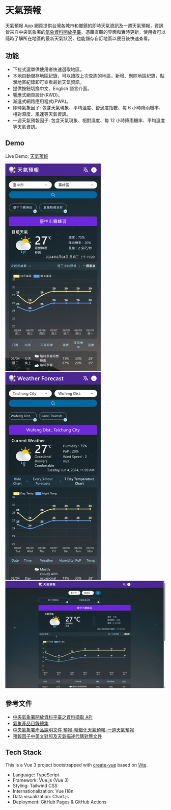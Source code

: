 # 天氣預報

天氣預報 App 網頁提供台灣各城市和鄉鎮的即時天氣資訊及一週天氣預報，資訊皆來自中央氣象署的[氣象資料開放平臺](https://opendata.cwa.gov.tw/index)。憑藉直觀的界面和實時更新，使用者可以隨時了解所在地區的最新天氣狀況，也能儲存自訂地區以便日後快速查看。

## 功能

- 下拉式選單供使用者快速選取地區。
- 本地自動儲存地區紀錄，可以讀取上次查詢的地區，新增、刪除地區紀錄，點擊地區紀錄即可查看最新天氣資訊。
- 提供按鈕切換中文、English 語言介面。
- 響應式網頁設計(RWD)。
- 漸進式網路應用程式(PWA)。
- 即時氣象因子: 包含天氣現象、平均溫度、舒適度指數、每 6 小時降雨機率、相對濕度、風速等天氣資訊。
- 一週天氣預報因子: 包含天氣現象、相對濕度、每 12 小時降雨機率、平均溫度等天氣資訊。

## Demo

Live Demo: [天氣預報](https://periondev.github.io/vue-weather/)

<img alt="Mobile web page screenshot" src="https://raw.githubusercontent.com/periondev/image-hosting/main/vue-weather/vue-weather_(Mobile)(zh_tw).png" width="300px" />
<img alt="Mobile web page screenshot" src="https://raw.githubusercontent.com/periondev/image-hosting/main/vue-weather/vue-weather_(Mobile)(en).png" width="300px" />
<img alt="PC web page screenshot" src="https://raw.githubusercontent.com/periondev/image-hosting/main/vue-weather/vue-weather_(PC)(zh_tw).png" width="600px" />

## 參考文件

- [中央氣象署開放資料平臺之資料擷取 API
  ](https://opendata.cwa.gov.tw/dist/opendata-swagger.html)
- [氣象產品目錄總集](https://www.cwa.gov.tw/V8/C/D/Data_catalog_Detail.html?cls=1&pubtype_02=0)
- [中央氣象署產品說明文件
  預報-精緻化天氣預報-一週天氣預報](https://www.cwa.gov.tw/Data/data_catalog/1-1-5.pdf)
- [預報因子中英文對照及天氣描述代碼對應文件](https://opendata.cwa.gov.tw/opendatadoc/MFC/A0012-001.pdf)

## Tech Stack

This is a Vue 3 project bootstrapped with [create-vue](https://github.com/vuejs/create-vue) based on [Vite](https://v3.vitejs.dev/).

- Language: TypeScript
- Framework: Vue.js (Vue 3)
- Styling: Tailwind CSS
- Internationalization: Vue I18n
- Data visualization: Chart.js
- Deployment: GitHub Pages & GitHub Actions
